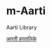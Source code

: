 # m-Aarti
Aarti Library

[आरती हरतालिके](https://github.com/orajguru/m-Aarti/blob/main/marathi/%E0%A4%86%E0%A4%B0%E0%A4%A4%E0%A5%80%20%E0%A4%B9%E0%A4%B0%E0%A4%A4%E0%A4%BE%E0%A4%B2%E0%A4%BF%E0%A4%95%E0%A5%87.txt)
